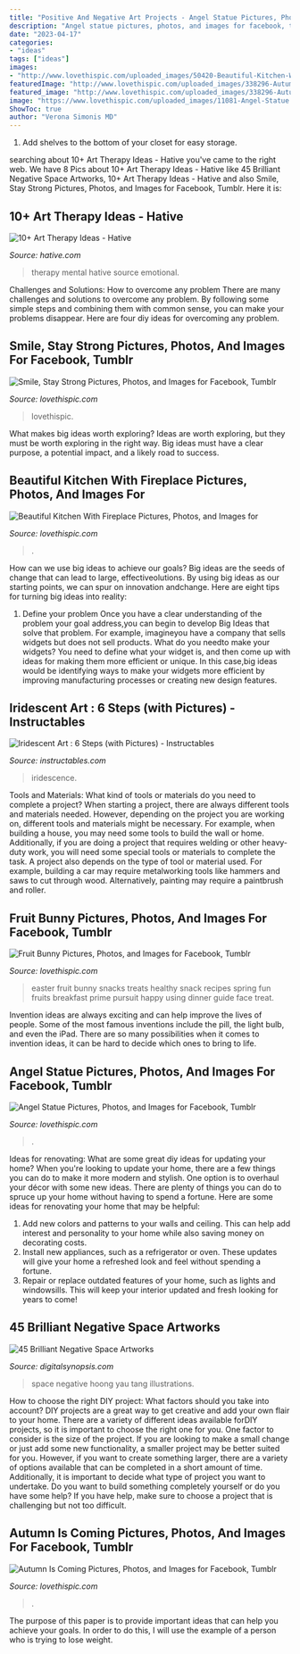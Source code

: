 ```yaml
---
title: "Positive And Negative Art Projects - Angel Statue Pictures, Photos, And Images For Facebook, Tumblr"
description: "Angel statue pictures, photos, and images for facebook, tumblr"
date: "2023-04-17"
categories:
- "ideas"
tags: ["ideas"]
images:
- "http://www.lovethispic.com/uploaded_images/50420-Beautiful-Kitchen-With-Fireplace.jpg"
featuredImage: "http://www.lovethispic.com/uploaded_images/338296-Autumn-Is-Coming.jpg"
featured_image: "http://www.lovethispic.com/uploaded_images/338296-Autumn-Is-Coming.jpg"
image: "https://www.lovethispic.com/uploaded_images/11081-Angel-Statue.jpg?2"
ShowToc: true
author: "Verona Simonis MD"
---
```



1. Add shelves to the bottom of your closet for easy storage.

	

		
searching about 10+ Art Therapy Ideas - Hative you've came to the right web. We have 8 Pics about 10+ Art Therapy Ideas - Hative like 45 Brilliant Negative Space Artworks, 10+ Art Therapy Ideas - Hative and also Smile, Stay Strong Pictures, Photos, and Images for Facebook, Tumblr. Here it is:
		
    
## 10+ Art Therapy Ideas - Hative

<img loading=lazy src="https://hative.com/wp-content/uploads/2014/05/art-therapy-ideas/12-art-therapy-ideas.jpg" onerror="this.onerror=null;this.src='https://tse1.mm.bing.net/th?id=OIP.7hIxjGXegd7aaFnlzaj2qAAAAA&amp;pid=15.1';" alt="10+ Art Therapy Ideas - Hative">

_Source: hative.com_

>therapy mental hative source emotional. 

	

Challenges and Solutions: How to overcome any problem
There are many challenges and solutions to overcome any problem. By following some simple steps and combining them with common sense, you can make your problems disappear. Here are four diy ideas for overcoming any problem.

    
## Smile, Stay Strong Pictures, Photos, And Images For Facebook, Tumblr

<img loading=lazy src="http://www.lovethispic.com/uploaded_images/48339-Smile-Stay-Strong.jpg" onerror="this.onerror=null;this.src='https://tse4.mm.bing.net/th?id=OIP.RTRHHr1ZtwXR8QMtb1cIxQHaLH&amp;pid=15.1';" alt="Smile, Stay Strong Pictures, Photos, and Images for Facebook, Tumblr">

_Source: lovethispic.com_

>lovethispic. 

	

What makes big ideas worth exploring?
Ideas are worth exploring, but they must be worth exploring in the right way. Big ideas must have a clear purpose, a potential impact, and a likely road to success.

    
## Beautiful Kitchen With Fireplace Pictures, Photos, And Images For

<img loading=lazy src="http://www.lovethispic.com/uploaded_images/50420-Beautiful-Kitchen-With-Fireplace.jpg" onerror="this.onerror=null;this.src='https://tse3.mm.bing.net/th?id=OIP.gYEsH5i4TtkmxHrUy8fu9QHaJ3&amp;pid=15.1';" alt="Beautiful Kitchen With Fireplace Pictures, Photos, and Images for">

_Source: lovethispic.com_

>. 

	

How can we use big ideas to achieve our goals?
Big ideas are the seeds of change that can lead to large, effectiveolutions. By using big ideas as our starting points, we can spur on innovation andchange. Here are eight tips for turning big ideas into reality:
1. Define your problem
Once you have a clear understanding of the problem your goal address,you can begin to develop Big Ideas that solve that problem. For example, imagineyou have a company that sells widgets but does not sell products. What do you needto make your widgets? You need to define what your widget is, and then come up with ideas for making them more efficient or unique. In this case,big ideas would be identifying ways to make your widgets more efficient by improving manufacturing processes or creating new design features.


    
## Iridescent Art : 6 Steps (with Pictures) - Instructables

<img loading=lazy src="https://content.instructables.com/ORIG/FST/T1X3/JHATP3MY/FSTT1X3JHATP3MY.jpg?auto=webp&amp;frame=1&amp;width=2100" onerror="this.onerror=null;this.src='https://tse2.mm.bing.net/th?id=OIP.TWXty9CVd04EjzrZUBrVNwHaGL&amp;pid=15.1';" alt="Iridescent Art : 6 Steps (with Pictures) - Instructables">

_Source: instructables.com_

>iridescence. 

	

Tools and Materials: What kind of tools or materials do you need to complete a project?
When starting a project, there are always different tools and materials needed. However, depending on the project you are working on, different tools and materials might be necessary.  For example, when building a house, you may need some tools to build the wall or home.  Additionally, if you are doing a project that requires welding or other heavy-duty work, you will need some special tools or materials to complete the task.   A project also depends on the type of tool or material used. For example, building a car may require metalworking tools like hammers and saws to cut through wood. Alternatively, painting may require a paintbrush and roller.

    
## Fruit Bunny Pictures, Photos, And Images For Facebook, Tumblr

<img loading=lazy src="http://www.lovethispic.com/uploaded_images/83021-Fruit-Bunny.jpg" onerror="this.onerror=null;this.src='https://tse4.mm.bing.net/th?id=OIP.bgxDc2cD1IcJ1Wbi2f5FCQHaKg&amp;pid=15.1';" alt="Fruit Bunny Pictures, Photos, and Images for Facebook, Tumblr">

_Source: lovethispic.com_

>easter fruit bunny snacks treats healthy snack recipes spring fun fruits breakfast prime pursuit happy using dinner guide face treat. 

	

Invention ideas are always exciting and can help improve the lives of people. Some of the most famous inventions include the pill, the light bulb, and even the iPad. There are so many possibilities when it comes to invention ideas, it can be hard to decide which ones to bring to life.

    
## Angel Statue Pictures, Photos, And Images For Facebook, Tumblr

<img loading=lazy src="https://www.lovethispic.com/uploaded_images/11081-Angel-Statue.jpg?2" onerror="this.onerror=null;this.src='https://tse2.mm.bing.net/th?id=OIP.ay4dwk8JEO_Y3BEXDvS6EwHaKa&amp;pid=15.1';" alt="Angel Statue Pictures, Photos, and Images for Facebook, Tumblr">

_Source: lovethispic.com_

>. 

	

Ideas for renovating: What are some great diy ideas for updating your home?
When you're looking to update your home, there are a few things you can do to make it more modern and stylish. One option is to overhaul your décor with some new ideas. There are plenty of things you can do to spruce up your home without having to spend a fortune. Here are some ideas for renovating your home that may be helpful: 
1. Add new colors and patterns to your walls and ceiling. This can help add interest and personality to your home while also saving money on decorating costs. 
2. Install new appliances, such as a refrigerator or oven. These updates will give your home a refreshed look and feel without spending a fortune. 
3. Repair or replace outdated features of your home, such as lights and windowsills. This will keep your interior updated and fresh looking for years to come! 

    
## 45 Brilliant Negative Space Artworks

<img loading=lazy src="https://digitalsynopsis.com/wp-content/uploads/2016/07/negative-space-art-illustrations-tang-yau-hoong-29.jpg" onerror="this.onerror=null;this.src='https://tse2.mm.bing.net/th?id=OIP.pWqmLhb9KN8soOGbowAs8QHaKd&amp;pid=15.1';" alt="45 Brilliant Negative Space Artworks">

_Source: digitalsynopsis.com_

>space negative hoong yau tang illustrations. 

	

How to choose the right DIY project: What factors should you take into account?
DIY projects are a great way to get creative and add your own flair to your home. There are a variety of different ideas available forDIY projects, so it is important to choose the right one for you. One factor to consider is the size of the project. If you are looking to make a small change or just add some new functionality, a smaller project may be better suited for you. However, if you want to create something larger, there are a variety of options available that can be completed in a short amount of time. Additionally, it is important to decide what type of project you want to undertake. Do you want to build something completely yourself or do you have some help? If you have help, make sure to choose a project that is challenging but not too difficult.

    
## Autumn Is Coming Pictures, Photos, And Images For Facebook, Tumblr

<img loading=lazy src="http://www.lovethispic.com/uploaded_images/338296-Autumn-Is-Coming.jpg" onerror="this.onerror=null;this.src='https://tse4.mm.bing.net/th?id=OIP.q06BvqJzPU9OkztuLE1W8QHaEo&amp;pid=15.1';" alt="Autumn Is Coming Pictures, Photos, and Images for Facebook, Tumblr">

_Source: lovethispic.com_

>. 

	

The purpose of this paper is to provide important ideas that can help you achieve your goals. In order to do this, I will use the example of a person who is trying to lose weight.

